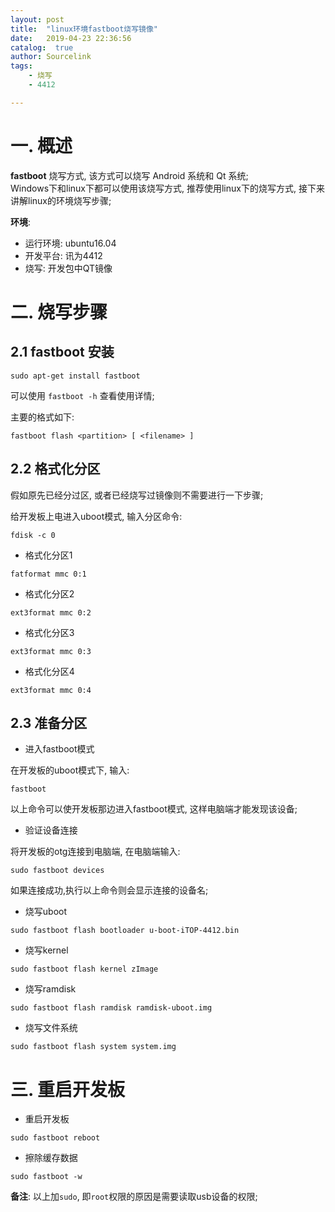 ```yaml
---
layout: post
title:  "linux环境fastboot烧写镜像"
date:   2019-04-23 22:36:56
catalog:  true
author: Sourcelink
tags:
    - 烧写
    - 4412

---
```


# 一. 概述

**fastboot** 烧写方式, 该方式可以烧写 Android 系统和 Qt 系统;  
Windows下和linux下都可以使用该烧写方式, 推荐使用linux下的烧写方式, 接下来讲解linux的环境烧写步骤;  

**环境**:

- 运行环境: ubuntu16.04
- 开发平台: 讯为4412
- 烧写: 开发包中QT镜像

# 二. 烧写步骤

## 2.1 fastboot 安装

```
sudo apt-get install fastboot
```

可以使用 `fastboot -h` 查看使用详情;  

主要的格式如下:  

```
fastboot flash <partition> [ <filename> ] 
```

## 2.2 格式化分区

假如原先已经分过区, 或者已经烧写过镜像则不需要进行一下步骤;

给开发板上电进入uboot模式, 输入分区命令: 

```
fdisk -c 0
```

- 格式化分区1

```
fatformat mmc 0:1
```

- 格式化分区2

```
ext3format mmc 0:2
```

- 格式化分区3

```
ext3format mmc 0:3
```

- 格式化分区4

```
ext3format mmc 0:4
```


## 2.3 准备分区

- 进入fastboot模式

在开发板的uboot模式下, 输入:

```
fastboot
```

以上命令可以使开发板那边进入fastboot模式, 这样电脑端才能发现该设备;  

- 验证设备连接

将开发板的otg连接到电脑端, 在电脑端输入:  

```
sudo fastboot devices
```

如果连接成功,执行以上命令则会显示连接的设备名;  


- 烧写uboot

```
sudo fastboot flash bootloader u-boot-iTOP-4412.bin
```

- 烧写kernel

```
sudo fastboot flash kernel zImage
```

- 烧写ramdisk

```
sudo fastboot flash ramdisk ramdisk-uboot.img
```

- 烧写文件系统

```
sudo fastboot flash system system.img
```



# 三. 重启开发板

- 重启开发板

```
sudo fastboot reboot
```

- 擦除缓存数据

```
sudo fastboot -w
```


**备注**: 以上加`sudo`, 即`root`权限的原因是需要读取usb设备的权限;  















